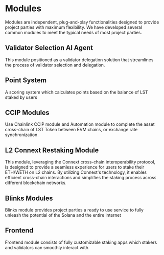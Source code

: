 # Modules

Modules are independent, plug-and-play functionalities designed to provide project parties with maximum flexibility. We have developed several common modules to meet the typical needs of most project parties.

## Validator Selection AI Agent
This module positioned as a validator delegation solution that streamlines the process of validator selection and delegation.

## Point System
A scoring system which calculates points based on the balance of LST staked by users

## CCIP Modules
Use Chainlink CCIP module and Automation module to complete the asset cross-chain of LST Token between EVM chains, or exchange rate synchronization.

## L2 Connext Restaking Module
This module, leveraging the Connext cross-chain interoperability protocol, is designed to provide a seamless experience for users to stake their ETH/WETH on L2 chains. By utilizing Connext's technology, it enables efficient cross-chain interactions and simplifies the staking process across different blockchain networks.

## Blinks Modules
Blinks module provides project parties a ready to use service to fully unleash the potential of the Solana and the entire internet

## Frontend
Frontend module consists of fully customizable staking apps which stakers and validators can smoothly interact with.

